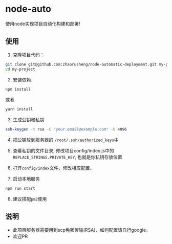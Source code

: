 # node-auto
使用node实现项目自动化构建和部署!

## 使用
1. 克隆项目代码：
```bash
git clone git@github.com:zhaorusheng/node-automatic-deployment.git my-project
cd my-project
```

2. 安装依赖.
```bash
npm install
```
或者

```bash
yarn install
```

3. 生成公钥和私钥
```bash
ssh-keygen -t rsa -C "your.email@example.com" -b 4096
```

4. 把公钥放到服务器的 `/root/.ssh/authorized_keys`中

5. 查看私钥的文件目录, 修改项目config/index.js中的`REPLACE_STRINGS.PRIVATE_KEY`, 也就是你私钥存放位置

6. 打开`config/index`文件，修改相应配置。

7. 启动本地服务
```bash
npm run start
```

8. 建议搭配`pm2`使用

## 说明
* 此项目服务器需要用到scp免密传输(RSA)，如何配置请自行google。
* 欢迎PR
